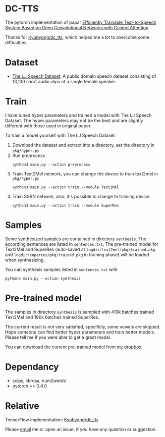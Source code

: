 # DC-TTS
The pytorch implementation of papar [Efficiently Trainable Text-to-Speech System Based on Deep Convolutional Networks with Guided Attention](https://arxiv.org/abs/1710.08969).

Thanks for [Kyubyong/dc_tts](https://github.com/Kyubyong/dc_tts), which helped me a lot to overcome some difficulties.

# Dataset
- [The LJ Speech Dataset](https://keithito.com/LJ-Speech-Dataset/). A public domain speech dataset consisting of 13,100 short audio clips of a single female speaker.

# Train
I have tuned hyper parameters and trained a model with The LJ Speech Dataset. The hyper parameters may not be the best and are slightly different with those used in original paper.

To train a model yourself with The LJ Speech Dataset:

1. Download the dataset and extract into a directory, set the directory in `pkg/hyper.py`
2. Run preprocess
    ```
    python3 main.py --action preprocess
    ```
3. Train Text2Mel network, you can change the device to train text2mel in `pkg/hyper.py`
    ```
    python3 main.py --action train --module Text2Mel
    ```
4. Train SSRN network, also, it's possible to change to training device
    ```
    python3 main.py --action train --module SuperRes
    ```

# Samples
Some synthesized samples are contained in directory `synthesis`. The according sentences are listed in `sentences.txt`. The pre-trained model for Text2Mel and SuperRes (auto-saved at `logdir/text2mel/pkg/trained.pkg` and `logdir/superres/pkg/trained.pkg` in training phase) will be loaded when synthesizing.

You can synthesis samples listed in `sentences.txt` with
```
python3 main.py --action synthesis
```
    
# Pre-trained model
The samples in directory `synthesis` is sampled with 410k batches trained Text2Mel and 190k batches trained SuperRes.

The current result is not very satisfied, specificly, some vowels are skipped. Hope someone can find better hyper parameters and train better models. Please tell me if you were able to get a great model.

You can download the current pre-trained model from [my dropbox](https://www.dropbox.com/s/d7r3ol3n1lwvtns/logdir.7z?dl=0).

# Dependancy
- scipy, librosa, num2words
- pytorch >= 0.4.0

# Relative
TensorFlow implementation: [Kyubyong/dc_tts](https://github.com/Kyubyong/dc_tts)

Please [email](chaiyujin@gmail.com) me or open an issue, if you have any question or suggestion.
